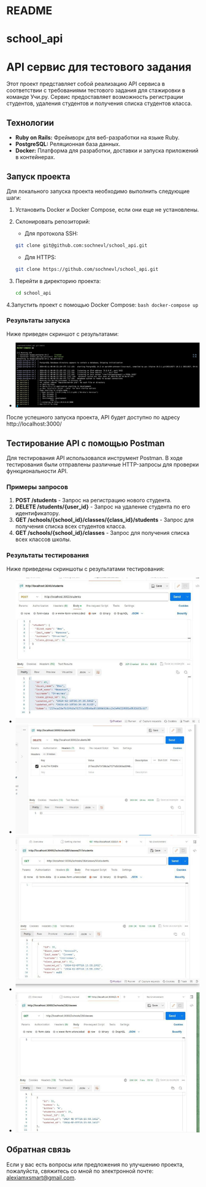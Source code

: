 # README

# school_api

# API сервис для тестового задания

Этот проект представляет собой реализацию API сервиса в соответствии с требованиями тестового задания для стажировки в команде Учи.ру. Сервис предоставляет возможность регистрации студентов, удаления студентов и получения списка студентов класса.

## Технологии

- **Ruby on Rails:** Фреймворк для веб-разработки на языке Ruby.
- **PostgreSQL:** Реляционная база данных.
- **Docker:** Платформа для разработки, доставки и запуска приложений в контейнерах.

## Запуск проекта

Для локального запуска проекта необходимо выполнить следующие шаги:

1. Установить Docker и Docker Compose, если они еще не установлены.
2. Склонировать репозиторий:

    - Для протокола SSH:

    ```bash
    git clone git@github.com:sochnevl/school_api.git
    ```

    - Для HTTPS:

    ```bash
    git clone https://github.com/sochnevl/school_api.git
    ```

3. Перейти в директорию проекта:
	```bash
	cd school_api
	```
4.Запустить проект с помощью Docker Compose:
	```bash
	docker-compose up
	```

### Результаты запуска

Ниже приведен скриншот с результатами:

- ![Скриншот 5](screenshots/screenshot5.jpeg)

После успешного запуска проекта, API будет доступно по адресу http://localhost:3000/

## Тестирование API с помощью Postman

Для тестирования API использовался инструмент Postman. В ходе тестирования были отправлены различные HTTP-запросы для проверки функциональности API.

### Примеры запросов

1. **POST /students** - Запрос на регистрацию нового студента.
2. **DELETE  /students/{user_id}** - Запрос на удаление студента по его идентификатору.
3. **GET /schools/{school_id}/classes/{class_id}/students** - Запрос для получения списка всех студентов класса.
4. **GET /schools/{school_id}/classes** - Запрос для получения списка всех классов школы.

### Результаты тестирования

Ниже приведены скриншоты с результатами тестирования:

- ![Скриншот 1](screenshots/screenshot1.jpeg)
- ![Скриншот 2](screenshots/screenshot2.jpeg)
- ![Скриншот 3](screenshots/screenshot3.jpeg)
- ![Скриншот 4](screenshots/screenshot4.jpeg)

## Обратная связь

Если у вас есть вопросы или предложения по улучшению проекта, пожалуйста, свяжитесь со мной по электронной почте: alexiamxsmart@gmail.com.